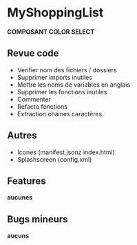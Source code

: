 MyShoppingList
==============

**COMPOSANT COLOR SELECT**

Revue code
----------

* Verifier nom des fichiers / dossiers
* Supprimer imports inutiles
* Mettre les noms de variables en anglais
* Supprimer les fonctions inutiles
* Commenter
* Refacto fonctions
* Extraction chaines caractères

Autres
------

* Icones (manifest.jsonz index.html)
* Splashscreen (config.xml)

Features
-------
**aucunes**


Bugs mineurs
------------
**aucuns**